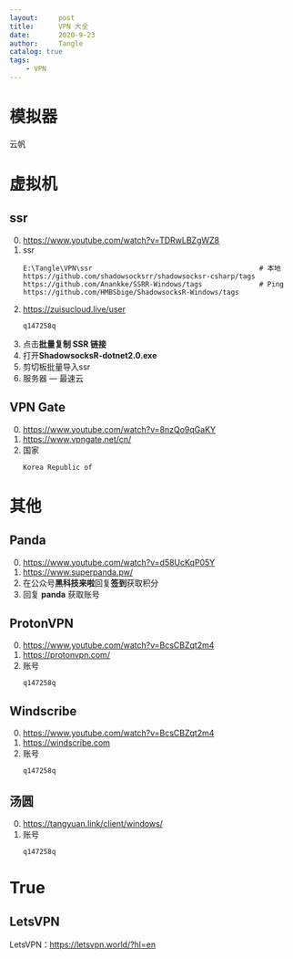 ```yaml
---
layout:     post
title:      VPN 大全
date:       2020-9-23
author:     Tangle
catalog: true
tags:
    - VPN
---
```


# 模拟器

云帆

# 虚拟机

## ssr

0. <https://www.youtube.com/watch?v=TDRwLBZgWZ8>
0. ssr
    ```
    E:\Tangle\VPN\ssr                                         # 本地
    https://github.com/shadowsocksrr/shadowsocksr-csharp/tags
    https://github.com/Anankke/SSRR-Windows/tags              # Ping
    https://github.com/HMBSbige/ShadowsocksR-Windows/tags
    ```
0. <https://zuisucloud.live/user>
    ```
    q147258q
    ```
0. 点击**批量复制 SSR 链接**
0. 打开**ShadowsocksR-dotnet2.0.exe**
0. 剪切板批量导入ssr
0. 服务器 — 最速云

## VPN Gate

0. <https://www.youtube.com/watch?v=8nzQo9qGaKY>
0. <https://www.vpngate.net/cn/>
0. 国家
    ```
    Korea Republic of
    ```
    
# 其他

## Panda

0. <https://www.youtube.com/watch?v=d58UcKqP05Y> 
0. <https://www.superpanda.pw/>
0. 在公众号**黑科技来啦**回复**签到**获取积分
0. 回复 **panda** 获取账号

## ProtonVPN

0. <https://www.youtube.com/watch?v=BcsCBZqt2m4>
0. <https://protonvpn.com/>
0. 账号
    ```
    q147258q
    ```
    
## Windscribe

0. <https://www.youtube.com/watch?v=BcsCBZqt2m4>
0. <https://windscribe.com>
0. 账号
    ```
    q147258q
    ```

## 汤圆

0. <https://tangyuan.link/client/windows/>
0. 账号
    ```
    q147258q
    ```

# True

## LetsVPN

LetsVPN：<https://letsvpn.world/?hl=en>
